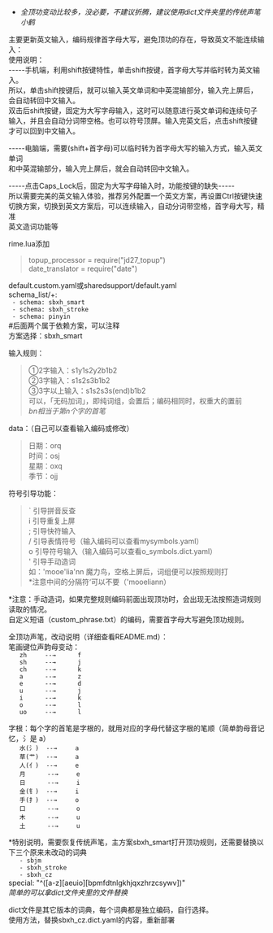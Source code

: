 * *全顶功变动比较多，没必要，不建议折腾，建议使用dict文件夹里的传统声笔小鹤*   

主要更新英文输入，编码规律首字母大写，避免顶功的存在，导致英文不能连续输入：	  
使用说明：	  
-----手机端，利用shift按键特性，单击shift按键，首字母大写并临时转为英文输入。	   
  所以，单击shift按键后，就可以输入英文单词和中英混输部分，输入完上屏后，	   
  会自动转回中文输入。	   
  双击后shift按键，固定为大写字母输入，这时可以随意进行英文单词和连续句子	  
  输入，并且会自动分词带空格。也可以符号顶屏。输入完英文后，点击shift按键	  
  才可以回到中文输入。	   

-----电脑端，需要(shift+首字母)可以临时转为首字母大写的输入方式，输入英文单词	  
  和中英混输部分，输入完上屏后，就会自动转回中文输入。	
         
  -----点击Caps_Lock后，固定为大写字母输入时，功能按键的缺失-----	   
  所以需要完美的英文输入体验，推荐另外配置一个英文方案，再设置Ctrl按键快速	  
  切换方案，切换到英文方案后，可以连续输入，自动分词带空格，首字母大写，精准	  
  英文造词功能等  	  
    
rime.lua添加  
>topup_processor = require("jd27_topup")  
>date_translator = require("date")  
  
default.custom.yaml或sharedsupport/default.yaml  
schema_list/+:  
`  - schema: sbxh_smart     `  
`  - schema: sbxh_stroke    `  
`  - schema: pinyin         `  
#后面两个属于依赖方案，可以注释  
方案选择：sbxh_smart  

输入规则：  
>  ①2字输入：s1y1s2y2b1b2  
>  ②3字输入：s1s2s3b1b2  
>  ③3字以上输入：s1s2s3s(end)b1b2  
可以，「无码加词」，即纯词组，会置后；编码相同时，权重大的置前  
*bn相当于第n个字的首笔*  

data：（自己可以查看输入编码或修改）  
>  日期：orq  
>  时间：osj  
>  星期：oxq  
>  季节：ojj  

符号引导功能：  
>  ` 引导拼音反查  
>  i 引导重复上屏  
>  ; 引导快符输入  
>  / 引导表情符号（输入编码可以查看mysymbols.yaml）  
>  o 引导符号输入（输入编码可以查看o_symbols.dict.yaml）  
>  ' 引导手动造词  
如：'mooe'lia'nn	魔力鸟，空格上屏后，词组便可以按照规则打  
*注意中间的分隔符‘可以不要（'mooeliann）  

*注意：手动造词，如果完整规则编码前面出现顶功时，会出现无法按照造词规则读取的情况。  
      自定义短语（custom_phrase.txt）的编码，需要首字母大写避免顶功规则。 

全顶功声笔，改动说明（详细查看README.md）：  
笔画键位声韵母变动：  
`    zh     --→      f    `  
`    sh     --→      j    `  
`    ch     --→      k    `  
`    a      --→      z    `  
`    e      --→      d    `  
`    u      --→      j    `  
`    i      --→      k    `  
`    o      --→      l    `  
`    uo     --→      l    `  

字根：每个字的首笔是字根的，就用对应的字母代替这字根的笔顺（简单韵母音记忆，氵是 a）  
`    水(氵)  --→     a    `  
`    草(艹)  --→     a    `  
`    人(亻)  --→     e    `  
`    月      --→     e    `  
`    日      --→     i    `  
`    金(钅)  --→     i    `  
`    手(扌)  --→     o    `  
`    口      --→     o    `  
`    木      --→     u    `  
`    土      --→     u    `  

*特别说明，需要恢复传统声笔，主方案sbxh_smart打开顶功规则，还需要替换以下三个原来未改动的词典  
`    - sbjm               `  
`    - sbxh_stroke        `  
`    - sbxh_cz            `  
special: "^([a-z][aeuio][bpmfdtnlgkhjqxzhrzcsywv])"  
*简单的可以拿dict文件夹里的文件替换*  

dict文件是其它版本的词典，每个词典都是独立编码，自行选择。  
使用方法，替换sbxh_cz.dict.yaml的内容，重新部署  
